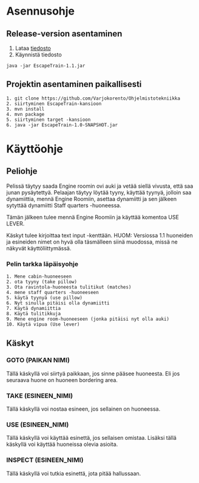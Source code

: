 # Asennusohje

## Release-version asentaminen

1. Lataa [tiedosto](https://github.com/Varjokorento/Ohjelmistotekniikka/releases/tag/1.1)
2. Käynnistä tiedosto 
```
java -jar EscapeTrain-1.1.jar
```

## Projektin asentaminen paikallisesti
```
1. git clone https://github.com/Varjokorento/Ohjelmistotekniikka
2. siirtyminen EscapeTrain-kansioon
3. mvn install
4. mvn package
5. siirtyminen target -kansioon
6. java -jar EscapeTrain-1.0-SNAPSHOT.jar
```

# Käyttöohje

## Peliohje

Pelissä täytyy saada Engine roomin ovi auki ja vetää siellä vivusta, että saa junan pysäytettyä. Pelaajan täytyy löytää tyyny, käyttää tyynyä, jolloin saa dynamiittia, mennä Engine Roomiin, asettaa dynamiitti ja sen jälkeen sytyttää dynamiitti Staff quarters -huoneessa. 

Tämän jälkeen tulee mennä Engine Roomiin ja käyttää komentoa USE LEVER.

Käskyt tulee kirjoittaa text input -kenttään. HUOM: Versiossa 1.1 huoneiden ja esineiden nimet on hyvä olla täsmälleen siinä muodossa, missä ne näkyvät käyttöliittymässä.

### Pelin tarkka läpäisyohje

```
1. Mene cabin-huoneeseen
2. ota tyyny (take pillow)
3. Ota ravintola-huoneesta tulitikut (matches)
4. mene staff quarters -huoneeseen
5. käytä tyynyä (use pillow)
6. Nyt sinulla pitäisi olla dynamiitti
7. Käytä dynamiittia
8. Käytä tulitikkuja
9. Mene engine room-huoneeseen (jonka pitäisi nyt olla auki)
10. Käytä vipua (Use lever)
```

## Käskyt

### GOTO (PAIKAN NIMI)

Tällä käskyllä voi siirtyä paikkaan, jos sinne pääsee huoneesta. Eli jos seuraava huone on huoneen bordering area.

### TAKE (ESINEEN_NIMI)

Tällä käskyllä voi nostaa esineen, jos sellainen on huoneessa.

### USE (ESINEEN_NIMI) 

Tällä käskyllä voi käyttää esinettä, jos sellaisen omistaa. Lisäksi tällä käskyllä voi käyttää huoneissa olevia asioita. 

### INSPECT (ESINEEN_NIMI)

Tällä käskyllä voi tutkia esinettä, jota pitää hallussaan.
